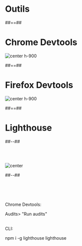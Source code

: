 
<!-- .slide: class="transition-white sfeir-bg-blue" -->

# Outils

##==##

# Chrome Devtools

![center h-900](./assets/images/chrome_devtools.png)

##==##

# Firefox Devtools

![center h-900](./assets/images/firefox_devtools.png)


##==##

<!-- .slide: class="two-column-layout" -->

# Lighthouse

##--##

<br><br>

![center](./assets/images/lighthouse.png)


##--##


<br><br><br>

Chrome Devtools:

Audits> "Run audits"
<br><br>

CLI:

npm i -g lighthouse lighthouse <url>